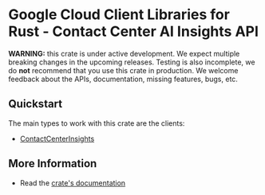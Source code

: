 # Google Cloud Client Libraries for Rust - Contact Center AI Insights API

<!-- Code generated by sidekick. DO NOT EDIT. -->

**WARNING:** this crate is under active development. We expect multiple breaking
changes in the upcoming releases. Testing is also incomplete, we do **not**
recommend that you use this crate in production. We welcome feedback about the
APIs, documentation, missing features, bugs, etc.

## Quickstart

The main types to work with this crate are the clients:

* [ContactCenterInsights]

## More Information

* Read the [crate's documentation](https://docs.rs/google-cloud-contactcenterinsights-v1/latest/google-cloud-contactcenterinsights-v1)

[ContactCenterInsights]: https://docs.rs/google-cloud-contactcenterinsights-v1/latest/google_cloud_contactcenterinsights_v1/client/struct.ContactCenterInsights.html
